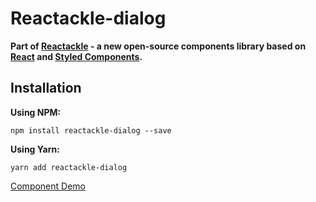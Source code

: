 # Reactackle-dialog


**Part of [Reactackle](https://www.npmjs.com/package/reactackle) - a new open-source components library based on [React](https://facebook.github.io/react/) and [Styled Components](https://www.styled-components.com).**

## Installation

**Using NPM:**
```
npm install reactackle-dialog --save
```

**Using Yarn:**
```
yarn add reactackle-dialog
```
[Component Demo](http://reactackle-docs.braincrumbs.io/#/dialog/demo)

